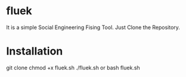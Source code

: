 # fluek
It is a simple Social Engineering Fising Tool.
Just Clone the Repository.

# Installation 
git clone 
chmod +x fluek.sh
./fluek.sh or bash fluek.sh

